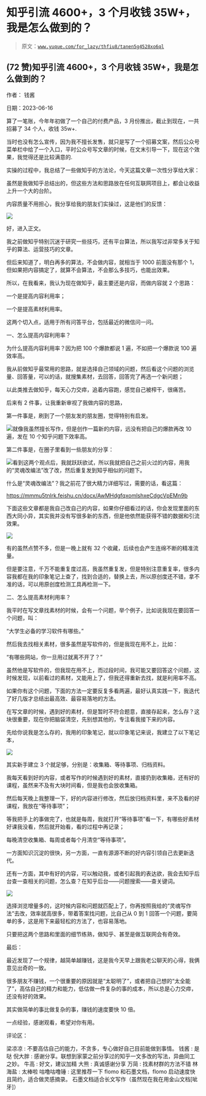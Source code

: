 # 知乎引流 4600+，3 个月收钱 35W+，我是怎么做到的？

> 原文：[`www.yuque.com/for_lazy/thfiu8/tanen5g4528xo6ql`](https://www.yuque.com/for_lazy/thfiu8/tanen5g4528xo6ql)



## (72 赞)知乎引流 4600+，3 个月收钱 35W+，我是怎么做到的？ 

作者： 钱酱 

日期：2023-06-16 

算了一笔账，今年年初做了一个自己的付费产品，3 月份推出，截止到现在，一共招募了 34 个人，收钱 35w+. 

当时也没有怎么宣传，因为我不擅长发售，就只是写了一个招募文案，然后公众号菜单栏中给了一个入口，平时公众号写文章的时候，在文末引导一下，现在这个效果，我觉得还是比较满意的. 

实操的过程中，我总结了一些做知乎的方法论，今天这篇文章一次性分享给大家： 

虽然是我做知乎总结出的，但这些方法和思路放在任何互联网项目上，都会让收益上升一个大的台阶。 

内容质量不用担心，我分享给我的朋友们实操过，这是他们的反馈： 

![](img/659ae41f5d3ac7f2400b1f97eb975cd1.png)  

好，进入正文。 

我之前做知乎特别沉迷于研究一些技巧，还有平台算法，所以我写过非常多关于知乎的算法、运营技巧的文章。 

但后来知道了，明白再多的算法，不会做内容，就相当于 1000 前面没有那个 1，但如果把内容搞定了，就算不会算法，不会那么多技巧，也能出效果。 

所以，在我看来，我认为现在做知乎，最主要还是内容，而做内容就 2 个思路： 

一个是提高内容利用率； 

一个是提高素材利用率。 

这两个切入点，适用于所有问答平台，包括最近的微信问一问。 

一、怎么提高内容利用率？ 

为什么提高内容利用率？因为把 100 个爆款都说 1 遍，不如把一个爆款说 100 遍效率高。 

我从前做知乎最常用的思路，就是选择自己领域的问题，然后看这个问题的浏览量、回答量，可以的话，就搜集素材，去回答，回答完了再选一个新问题； 

以此类推去做知乎，每天心力交瘁，追着内容跑，感觉自己被榨干，很痛苦。 

后来有 2 件事，让我重新审视了我做内容的思路， 

第一件事是，刷到了一个朋友发的朋友圈，觉得特别有启发。 

![](img/f2fd7c7092cde99f2936b3474e66e875.png)就像我虽然擅长写作，但是创作一篇新的内容，远没有把自己的爆款再改 10 遍，发在 10 个知乎问题下效率高。  

第二件事是，在圈子里看到一些朋友的分享： 

![](img/b0db7fe87c080ca9e559a5b20ce0b394.png)看到这两个观点后，我就跃跃欲试，所以我就把自己之前火过的内容，用我的“灵魂改编法”改了改，然后重复发到知乎相似的问题下。  

什么是“灵魂改编法”？我之前花了很大精力详细写过，需要的话，看这篇： 

https://mmmu5tnlrk.feishu.cn/docx/AwMHdgfqxomlshxeCdgcVpEMn9b 

下面这些文章都是我自己改自己的内容，如果你仔细看过的话，你会发现里面的东西大同小异，其实我并没有写很多新的东西，但是他依然能获得不错的数据和引流效果。 

![](img/36db44762e52c9320630fd52403850de.png)  

有的虽然点赞不多，但是一晚上就有 32 个收藏，后续也会产生连绵不断的精准流量。 

但是要注意，千万不能重复度过高，我虽然重复发，但是特别注意重复率，很多内容我都在我的印象笔记上查了，找到合适的，替换上去，所以原创度还不错，拿不准的话，可以用原创度检测工具再检测一下。 

二、怎么提高素材利用率？ 

我平时在写文章找素材的时候，会有一个问题，举个例子，比如说我现在要回答一个问题，叫： 

“大学生必备的学习软件有哪些。” 

然后我去找相关素材，很多虽然是写软件的，但是我现在用不上，比如： 

“有哪些网站，你一旦用过就离不开了？” 

虽然他是写软件的，但我现在用不上，而过段时间，我可能又要回答这个问题，这时候发现，以前看过的素材，又能用上了，但我还得重新去找，就是利用率不高。 

如果你有这个问题，下面的方法一定要反复多看两遍，最好认真实践一下，我迭代了好几版才总结出最高效、最容易落地的方法。 

在写文章的时候，遇到好的素材，但是暂时不符合题意，直接存起来，怎么存？这块很重要，现在你把脑袋清空，先别想其他的，专注看我接下来的内容。 

先给你说我是怎么存的，我用的印象笔记，就以印象笔记来说，我建立了以下笔记本， 

![](img/ee068f45f9f2c95968fab2463a77bde8.png)  

其实新手建立 3 个就足够，分别是：收集箱、等待事项、归档资料。 

我每天看到好的内容，或者写作的时候遇到好的素材，直接扔到收集箱，还有好的课程，虽然来不及有大块时间看，但是我也会放收集箱。 

然后每天晚上我整理一下，好的内容进行修改，然后放归档资料里，来不及看的好课程，我放在“等待事项”； 

等我把手上的事做完了，也就是每周，我就打开“等待事项”看一下，有哪些好素材好课我没看，然后就开始看，看的过程中再记录； 

每晚清空收集箱、每周或者每个月清空“等待事项”。 

一方面知识沉淀的很快，另一方面，一直有源源不断的好内容引领自己去更新迭代。 

还有一方面，其中有好的内容，可以触动我，或者引起我的表达欲，我会去知乎后台查一查相关的问题，怎么查？在知乎后台——问题搜索——查关键词。 

![](img/78b746ba2fb97934a949560426364160.png)  

选择浏览增量多的，这时候内容和问题就匹配上了，你再按照我给的“灵魂写作法”去改，效率就高很多，带着答案找问题，比自己从 0 到 1 回答一个问题，要简单的多，这是用下来最轻松的方法了，也容易落地。 

只要把这两个思路和里面的细节练熟，做知乎、甚至是做互联网会有奇效。 

最后： 

最近发现了一个规律，越简单越赚钱，这是我今天早上跟我老公聊天的心得，我俩意见出奇的一致。 

很多朋友不赚钱，一个很重要的原因就是“太聪明了”，或者把自己想的“太全能了”，高估自己的精力和能力，低估做一件复杂的事的成本，所以总是心力交瘁，还没有好的效果。 

其实做简单的事比做复杂的事，赚钱的速度要快 10 倍。 

一点经验，感谢观看，希望对你有用。 

评论区： 

梁凉凉 : 不要高估自己的能力，不贪多，专心做好自己目前能做到事情。 钱酱 : 是哒 倪大胖 : 感谢分享。联想到家蒙之前分享过的知乎一文多改的写法，异曲同工之妙。 牛高 : 好文，建议加精 大熊 : 真诚感谢分享 万简 : 找素材群的方法不错 林海盐 : 太棒啦 咕噜咕噜锤 : 这里推荐一下 flomo 和石墨文档，flomo 启动速度快且简约，适合做灵感摘录。 石墨文档适合长文写作（虽然现在我在用金山文档[呲牙]）